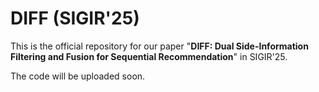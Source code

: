 # DIFF (SIGIR'25)
This is the official repository for our paper "**DIFF: Dual Side-Information Filtering and Fusion for Sequential Recommendation**" in SIGIR'25.

The code will be uploaded soon.
